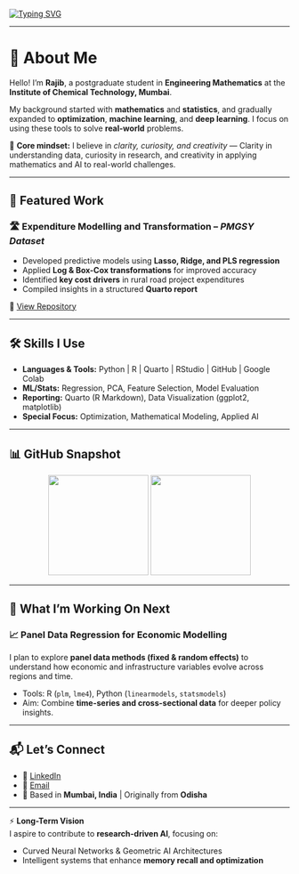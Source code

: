 [![Typing SVG](https://readme-typing-svg.herokuapp.com?size=24&color=00FFCC&center=true&vCenter=true&width=1000&lines=Hi+👋,+I'm+Rajiba+Lochan+Sahoo+💡;MSc+Engineering+Mathematics+🎓;Machine+Learning+🤖+|+Applied+Statistics+📊+|+Optimization+⚡)](https://github.com/rajiba-sahoo2202)

---

# 👋 About Me  

Hello! I’m **Rajib**, a postgraduate student in **Engineering Mathematics** at the **Institute of Chemical Technology, Mumbai**.  

My background started with **mathematics** and **statistics**, and gradually expanded to **optimization**, **machine learning**, and **deep learning**. I focus on using these tools to solve **real-world** problems.

🔑 **Core mindset:** I believe in *clarity, curiosity, and creativity* — Clarity in understanding data, curiosity in research, and creativity in applying mathematics and AI to real-world challenges. 

---

## 🚀 Featured Work  

### 🛣️ Expenditure Modelling and Transformation – *PMGSY Dataset*  
- Developed predictive models using **Lasso, Ridge, and PLS regression**  
- Applied **Log & Box-Cox transformations** for improved accuracy  
- Identified **key cost drivers** in rural road project expenditures  
- Compiled insights in a structured **Quarto report**  

📂 [View Repository](https://github.com/rajiba-sahoo2202/Expenditure-Modelling-and-Transformation)  

---

## 🛠️ Skills I Use  

- **Languages & Tools:** Python | R | Quarto | RStudio | GitHub | Google Colab  
- **ML/Stats:** Regression, PCA, Feature Selection, Model Evaluation  
- **Reporting:** Quarto (R Markdown), Data Visualization (ggplot2, matplotlib)  
- **Special Focus:** Optimization, Mathematical Modeling, Applied AI  

---

## 📊 GitHub Snapshot  

<p align="center">
  <img src="https://github-readme-stats.vercel.app/api?username=rajiba-sahoo2202&show_icons=true&theme=tokyonight" height="180"/>
  <img src="https://github-readme-stats.vercel.app/api/top-langs/?username=rajiba-sahoo2202&layout=compact&theme=tokyonight" height="180"/>
</p>

---

## 🔮 What I’m Working On Next  

### 📈 Panel Data Regression for Economic Modelling  
I plan to explore **panel data methods (fixed & random effects)** to understand how economic and infrastructure variables evolve across regions and time.  

- Tools: R (`plm`, `lme4`), Python (`linearmodels`, `statsmodels`)  
- Aim: Combine **time-series and cross-sectional data** for deeper policy insights.  

---

## 📬 Let’s Connect  

- 💼 [LinkedIn](https://www.linkedin.com/in/rajiba-lochan-sahoo-706b3b2a2)  
- 📧 [Email](mailto:rajiblochansahoo783@gmail.com)  
- 📍 Based in **Mumbai, India** | Originally from **Odisha**  

---

⚡ **Long-Term Vision**  
I aspire to contribute to **research-driven AI**, focusing on:  
- Curved Neural Networks & Geometric AI Architectures   
- Intelligent systems that enhance **memory recall and optimization**  
